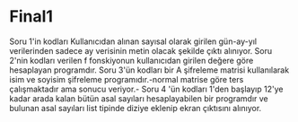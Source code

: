 # Final1
Soru 1'in kodları Kullanıcıdan alınan sayısal olarak girilen gün-ay-yıl verilerinden sadece ay verisinin metin olacak şekilde çıktı alınıyor.
Soru 2'nin kodları verilen f fonskiyonun kullanıcıdan girilen değere göre hesaplayan programdır.
Soru 3'ün kodları  bir A şifreleme matrisi kullanılarak isim ve soyisim şifreleme programıdır.-normal matrise göre ters çalışmaktadır ama sonucu veriyor.-
Soru 4 'ün kodları 1'den başlayıp 12'ye kadar arada kalan bütün asal sayıları hesaplayabilen bir programdır ve bulunan asal sayıları list tipinde diziye eklenip
ekran çıktısını alınıyor.
